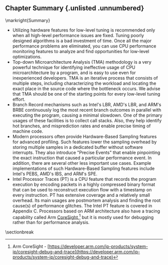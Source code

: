 ## Chapter Summary {.unlisted .unnumbered}

\markright{Summary}

* Utilizing hardware features for low-level tuning is recommended only when all high-level performance issues are fixed. Tuning poorly designed algorithms is a bad investment of time. Once all the major performance problems are eliminated, you can use CPU performance monitoring features to analyze and find opportunities for low-level optimizations. 
* Top-down Microarchitecture Analysis (TMA) methodology is a very powerful technique for identifying ineffective usage of CPU microarchitecture by a program, and is easy to use even for inexperienced developers. TMA is an iterative process that consists of multiple steps, including characterizing the workload and locating the exact place in the source code where the bottleneck occurs. We advise that TMA should be one of the starting points for every low-level tuning effort.
* Branch Record mechanisms such as Intel's LBR, AMD's LBR, and ARM's BRBE continuously log the most recent branch outcomes in parallel with executing the program, causing a minimal slowdown. One of the primary usages of these facilities is to collect call stacks. Also, they help identify hot branches, and misprediction rates and enable precise timing of machine code.
* Modern processors often provide Hardware-Based Sampling features for advanced profiling. Such features lower the sampling overhead by storing multiple samples in a dedicated buffer without software interrupts. They also introduce "Precise Events" that enable pinpointing the exact instruction that caused a particular performance event. In addition, there are several other less important use cases. Example implementations of such Hardware-Based Sampling features include Intel's PEBS, AMD's IBS, and ARM's SPE.
* Intel Processor Traces (PT) is a CPU feature that records the program execution by encoding packets in a highly compressed binary format that can be used to reconstruct execution flow with a timestamp on every instruction. PT has extensive coverage and a relatively small overhead. Its main usages are postmortem analysis and finding the root cause(s) of performance glitches. The Intel PT feature is covered in Appendix C. Processors based on ARM architecture also have a tracing capability called Arm [CoreSight](https://developer.arm.com/ip-products/system-ip/coresight-debug-and-trace),[^2] but it is mostly used for debugging rather than for performance analysis.

[^2]: Arm CoreSight - [https://developer.arm.com/ip-products/system-ip/coresight-debug-and-trace](https://developer.arm.com/ip-products/system-ip/coresight-debug-and-trace)

\sectionbreak

